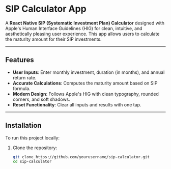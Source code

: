 # SIP Calculator App

A **React Native SIP (Systematic Investment Plan) Calculator** designed with Apple's Human Interface Guidelines (HIG) for clean, intuitive, and aesthetically pleasing user experience. This app allows users to calculate the maturity amount for their SIP investments.

---

## Features

- **User Inputs**: Enter monthly investment, duration (in months), and annual return rate.
- **Accurate Calculations**: Computes the maturity amount based on SIP formula.
- **Modern Design**: Follows Apple's HIG with clean typography, rounded corners, and soft shadows.
- **Reset Functionality**: Clear all inputs and results with one tap.

---

## Installation

To run this project locally:

1. Clone the repository:
   ```bash
   git clone https://github.com/yourusername/sip-calculator.git
   cd sip-calculator
